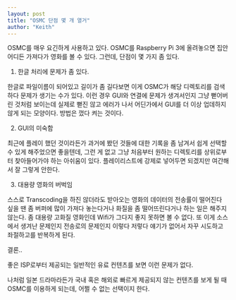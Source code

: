 ```yaml
---
layout: post
title: "OSMC 단점 몇 개 열거"
author: "Keith"
---
```



OSMC를 매우 요긴하게 사용하고 있다. OSMC를 Raspberry Pi 3에 올려놓으면 집안 어디든 가져다가 영화를 볼 수 있다. 그런데, 단점이 몇 가지 좀 있다. 




1. 한글 처리에 문제가 좀 있다.




한글로 파일이름이 되어있고 길이가 좀 길다보면 이게 OSMC가 해당 디렉토리를 검색하다 문제가 생기는 수가 있다. 이런 경우 GUI와 연결에 문제가 생겨서인지 그냥 뻗어버린 것처럼 보이는데 실제로 뻗진 않고 에러가 나서 어딘가에서 GUI를 더 이상 업데하지 않게 되는 모양이다. 방법은 껐다 켜는 것이다.




2. GUI의 미숙함




최근에 플레이 했던 것이라든가 과거에 봤던 것들에 대한 기록을 좀 남겨서 쉽게 선택할 수 있게 해주었으면 좋을텐데, 그런 게 없고 그냥 처음부터 원하는 디렉토리를 상위로부터 찾아들어가야 하는 아쉬움이 있다. 플레이리스트에 강제로 넣어두면 되겠지만 여간해서 잘 그렇게 안한다.




3. 대용량 영화의 버벅임




스스로 Transcoding을 하진 않더라도 받아오는 영화의 데이터의 전송률이 떨어진다 싶을 땐 좀 버퍼에 많이 가져다 놓는다거나 화질을 좀 떨어뜨린다거나 하는 일은 해주지 않는다. 좀 대용량 고화질 영화인데 Wifi가 그다지 좋지 못하면 볼 수 없다. 또 이게 소스에서 생겨난 문제인지 전송로의 문제인지 이렇다 저렇다 얘기가 없어서 자꾸 시도하고 좌절하고를 반복하게 된다.




결론..




좋은 ISP로부터 제공되는 일반적인 유료 컨텐츠를 보면 이런 문제가 없다. 




나처럼 일본 드라마라든가 국내 혹은 해외로 빠르게 제공되지 않는 컨텐츠를 보게 될 때 OSMC를 이용하게 되는데, 어쩔 수 없는 선택이지 한다.


